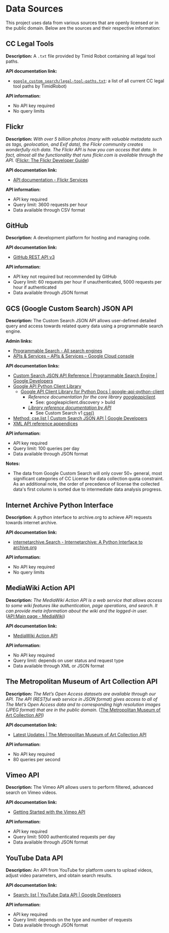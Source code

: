 # Data Sources

This project uses data from various sources that are openly licensed or in the
public domain. Below are the sources and their respective information:


## CC Legal Tools

**Description:** A `.txt` file provided by Timid Robot containing all legal
tool paths.

**API documentation link:**
- [`google_custom_search/legal-tool-paths.txt`][tools-paths]: a list of all
  current CC legal tool paths by TimidRobot)

**API information:**
- No API key required
- No query limits

[tools-paths]:google_custom_search/legal-tool-paths.txt


## Flickr

**Description:** _With over 5 billion photos (many with valuable metadata such
as tags, geolocation, and Exif data), the Flickr community creates wonderfully
rich data. The Flickr API is how you can access that data. In fact, almost all
the functionality that runs flickr.com is available through the API._ ([Flickr:
The Flickr Developer Guide](https://www.flickr.com/services/developer/))

**API documentation link:**
- [API documentation - Flickr Services](https://www.flickr.com/services/api/)

**API information:**
- API key required
- Query limit: 3600 requests per hour
- Data available through CSV format

## GitHub

**Description:** A development platform for hosting and managing code.

**API documentation link:**
- [GitHub REST API v3](https://docs.github.com/en/rest)

**API information:**
- API key not required but recommended by GitHub
- Query limit: 60 requests per hour if unauthenticated,
  5000 requests per hour if authenticated
- Data available through JSON format


## GCS (Google Custom Search) JSON API

**Description:** The Custom Search JSON API allows user-defined detailed query
and access towards related query data using a programmable search engine.

**Admin links:**
- [Programmable Search - All search engines][gsc-admin]
- [APIs & Services – APIs & Services – Google Cloud console][google-api-admin]

**API documentation links:**
- [Custom Search JSON API Reference | Programmable Search Engine | Google
  Developers][google-json]
- [Google API Python Client Library][google-api-python]
  - [Google API Client Library for Python Docs |
    google-api-python-client][google-api-python]
    - _Reference documentation for the core library
      [googleapiclient][googleapiclient]._
      - See: googleapiclient.discovery > build
    - _[Library reference documentation by API][gcs-library-ref]_
      - See Custom Search v1 [cse()][gcs-cse]
- [Method: cse.list | Custom Search JSON API | Google Developers][cse-list]
- [XML API reference appendices][reference-appendix]

**API information:**
- API key required
- Query limit: 100 queries per day
- Data available through JSON format

**Notes:**
- The data from Google Custom Search will only cover 50+ general, most
  significant categories of CC License for data collection quota constraint.
  As an additional note, the order of precedence of license the collected
  data's first column is sorted due to intermediate data analysis progress.

[gsc-admin]: https://programmablesearchengine.google.com/controlpanel/all
[google-api-admin]: https://console.cloud.google.com/apis/dashboard
[google-json]: https://developers.google.com/custom-search/v1/reference/rest
[google-api-python]: https://github.com/googleapis/google-api-python-client
[googleapiclient]: http://googleapis.github.io/google-api-python-client/docs/epy/index.html
[gcs-library-ref]: https://googleapis.github.io/google-api-python-client/docs/dyn/
[gcs-cse]: https://googleapis.github.io/google-api-python-client/docs/dyn/customsearch_v1.cse.html
[cse-list]: https://developers.google.com/custom-search/v1/reference/rest/v1/cse/list
[reference-appendix]: https://developers.google.com/custom-search/docs/xml_results_appendices


## Internet Archive Python Interface

**Description:** A python interface to archive.org to achieve API requests
towards internet archive.

**API documentation link:**
- [internetarchive.Search - Internetarchive: A Python Interface to
  archive.org][ia-search]

**API information:**
- No API key required
- No query limits

[ia-search]: https://internetarchive.readthedocs.io/en/stable/internetarchive.html#internetarchive.Search


## MediaWiki Action API

**Description:** _The MediaWiki Action API is a web service that allows access
to some wiki features like authentication, page operations, and search. It can
provide meta information about the wiki and the logged-in user._ ([API:Main
page - MediaWiki](https://www.mediawiki.org/wiki/API:Main_page))

**API documentation link:**
- [MediaWiki Action API](https://www.mediawiki.org/wiki/API:Main_page)

**API information:**
  - No API key required
  - Query limit: depends on user status and request type
  - Data available through XML or JSON format


## The Metropolitan Museum of Art Collection API

**Description:** _The Met’s Open Access datasets are available through our API.
The API (RESTful web service in JSON format) gives access to all of The Met’s
Open Access data and to corresponding high resolution images (JPEG format) that
are in the public domain._ ([The Metropolitan Museum of Art Collection
API](https://metmuseum.github.io/))

**API documentation link:**
- [Latest Updates | The Metropolitan Museum of Art Collection
  API](https://metmuseum.github.io/)

**API information:**
  - No API key required
  - 80 queries per second


## Vimeo API

**Description:** The Vimeo API allows users to perform filtered, advanced
search on Vimeo videos.

**API documentation link:**
- [Getting Started with the Vimeo API](https://developer.vimeo.com/api/start)

**API information:**
  - API key required
  - Query limit: 5000 authenticated requests per day
  - Data available through JSON format


## YouTube Data API

**Description:** An API from YouTube for platform users to upload videos,
adjust video parameters, and obtain search results.

**API documentation link:**
- [Search: list | YouTube Data API | Google
  Developers](https://developers.google.com/youtube/v3/docs/search/list)

**API information:**
  - API key required
  - Query limit: depends on the type and number of requests
  - Data available through JSON format
